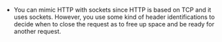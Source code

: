 - You can mimic HTTP with sockets since HTTP is based on TCP and it uses sockets. However, you use some kind of header identifications to decide when to
close the request as to free up space and be ready for another request.

